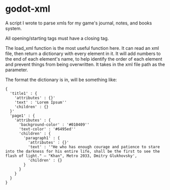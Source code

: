 # godot-xml
A script I wrote to parse xmls for my game's journal, notes, and books system.

All opening/starting tags must have a closing tag.

The load_xml function is the most useful function here.
It can read an xml file, then return a dictionary with every element in it. 
It will add numbers to the end of each element's name, to help identify the order of each element and prevent things from being overwritten.
It takes in the xml file path as the parameter.

The format the dictionary is in, will be something like:
```
{
  'title1' : {
    'attributes' : {}'
    'text' : 'Lorem Ipsum''
    'children' : {}
  }'
  'page1' : {
    'attributes' : {
      'background-color' : '#010409''
      'text-color' : '#6495ed''
      'children' : {
        'paragraph1' : {
          'attributes' : {}'
          'text' : '"He who has enough courage and patience to stare into the darkness for his entire life, shall be the first to see the flash of light." — "Khan", Metro 2033, Dmitry Glukhovsky',
          'children' : {}
        }
      }
    }
  }
}
```
